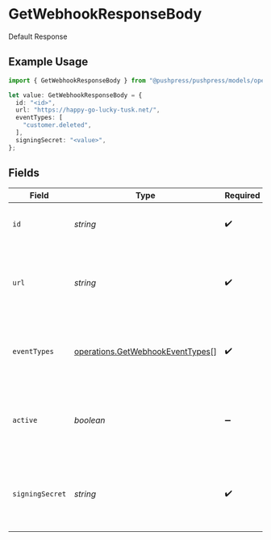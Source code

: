 # GetWebhookResponseBody

Default Response

## Example Usage

```typescript
import { GetWebhookResponseBody } from "@pushpress/pushpress/models/operations";

let value: GetWebhookResponseBody = {
  id: "<id>",
  url: "https://happy-go-lucky-tusk.net/",
  eventTypes: [
    "customer.deleted",
  ],
  signingSecret: "<value>",
};
```

## Fields

| Field                                                                                | Type                                                                                 | Required                                                                             | Description                                                                          |
| ------------------------------------------------------------------------------------ | ------------------------------------------------------------------------------------ | ------------------------------------------------------------------------------------ | ------------------------------------------------------------------------------------ |
| `id`                                                                                 | *string*                                                                             | :heavy_check_mark:                                                                   | A unique identifier for the webhook                                                  |
| `url`                                                                                | *string*                                                                             | :heavy_check_mark:                                                                   | The endpoint URL that will receive the webhook payloads                              |
| `eventTypes`                                                                         | [operations.GetWebhookEventTypes](../../models/operations/getwebhookeventtypes.md)[] | :heavy_check_mark:                                                                   | A list of event types that the webhook is subscribed to                              |
| `active`                                                                             | *boolean*                                                                            | :heavy_minus_sign:                                                                   | Indicates whether the webhook is currently active and receiving events               |
| `signingSecret`                                                                      | *string*                                                                             | :heavy_check_mark:                                                                   | A secret key used to sign the webhook payloads for security purposes                 |